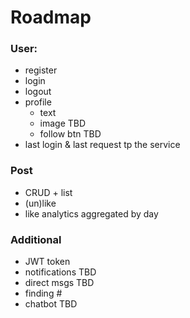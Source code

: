 # Roadmap


### User:

- register
- login 
- logout
- profile
  - text
  - image TBD
  - follow btn TBD
- last login & last request tp the service

### Post 

- CRUD + list
- (un)like
- like analytics aggregated by day

### Additional

- JWT token 
- notifications TBD
- direct msgs TBD
- finding #
- chatbot TBD

